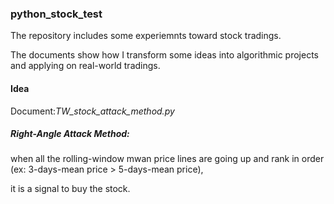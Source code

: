 ### python_stock_test

The  repository includes some experiemnts toward stock tradings.

The documents show how I transform some ideas into algorithmic projects and applying on real-world tradings.

#### Idea
Document:*TW_stock_attack_method.py*

##### Right-Angle Attack Method: 
when all the rolling-window mwan price lines are going up and rank in order (ex: 3-days-mean price > 5-days-mean price), 

it is a signal to buy the stock.
